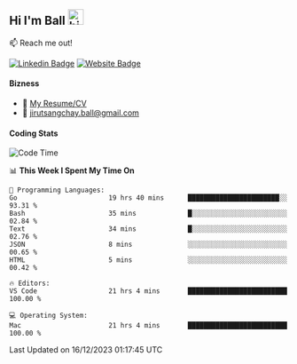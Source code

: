 ## Hi I'm Ball <img src="https://user-images.githubusercontent.com/1303154/88677602-1635ba80-d120-11ea-84d8-d263ba5fc3c0.gif" width="28px" height="28px" alt="hi">
 
:mailbox: Reach me out!

[![Linkedin Badge](https://img.shields.io/badge/-Jirut-0e76a8?style=flat&labelColor=0e76a8&logo=linkedin&logoColor=white)](https://www.linkedin.com/in/jirut-sangchay-338370251)
[![Website Badge](https://img.shields.io/badge/Website-184aa8?logo=website&logoColor=)](https://resume-jirut.web.app)

<!-- TODO: Add last video link -->
#### Bizness
- :paperclip: [My Resume/CV](https://github.com/Jirut01/Jirut01/blob/main/resume_jirut.pdf)
- :email: jirutsangchay.ball@gmail.com

#### Coding Stats


<!--START_SECTION:waka-->
![Code Time](http://img.shields.io/badge/Code%20Time-613%20hrs%2017%20mins-blue)

📊 **This Week I Spent My Time On** 

```text
💬 Programming Languages: 
Go                       19 hrs 40 mins      ███████████████████████░░   93.31 % 
Bash                     35 mins             █░░░░░░░░░░░░░░░░░░░░░░░░   02.84 % 
Text                     34 mins             █░░░░░░░░░░░░░░░░░░░░░░░░   02.76 % 
JSON                     8 mins              ░░░░░░░░░░░░░░░░░░░░░░░░░   00.65 % 
HTML                     5 mins              ░░░░░░░░░░░░░░░░░░░░░░░░░   00.42 % 

🔥 Editors: 
VS Code                  21 hrs 4 mins       █████████████████████████   100.00 % 

💻 Operating System: 
Mac                      21 hrs 4 mins       █████████████████████████   100.00 % 
```


 Last Updated on 16/12/2023 01:17:45 UTC
<!--END_SECTION:waka-->

